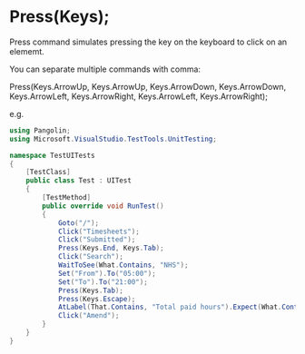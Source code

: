 # Press(Keys);



Press command simulates pressing the key on the keyboard to click on an elememt.

You can separate multiple commands with comma:

Press(Keys.ArrowUp, Keys.ArrowUp, Keys.ArrowDown, Keys.ArrowDown, Keys.ArrowLeft, Keys.ArrowRight, Keys.ArrowLeft, Keys.ArrowRight);

e.g. 

```C#
using Pangolin;
using Microsoft.VisualStudio.TestTools.UnitTesting;

namespace TestUITests
{
    [TestClass]
    public class Test : UITest
    {
        [TestMethod]
        public override void RunTest()
        {
            Goto("/");            
            Click("Timesheets");
            Click("Submitted");
            Press(Keys.End, Keys.Tab);
            Click("Search");
            WaitToSee(What.Contains, "NHS");
            Set("From").To("05:00");
            Set("To").To("21:00");
            Press(Keys.Tab);
            Press(Keys.Escape);
            AtLabel(That.Contains, "Total paid hours").Expect(What.Contains, "15");
            Click("Amend");
        }
    }
}
```

